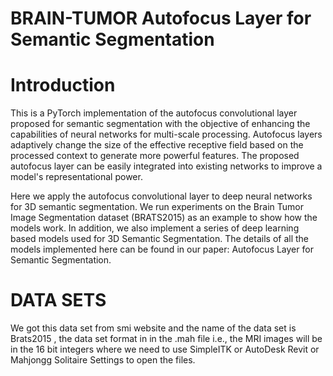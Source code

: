 # BRAIN-TUMOR Autofocus Layer for Semantic Segmentation
<h1>Introduction</h1>
<p>This is a PyTorch implementation of the autofocus convolutional layer proposed for semantic segmentation with the objective of enhancing the capabilities of neural networks for multi-scale processing. Autofocus layers adaptively change the size of the effective receptive field based on the processed context to generate more powerful features. The proposed autofocus layer can be easily integrated into existing networks to improve a model's representational power.

Here we apply the autofocus convolutional layer to deep neural networks for 3D semantic segmentation. We run experiments on the Brain Tumor Image Segmentation dataset (BRATS2015) as an example to show how the models work. In addition, we also implement a series of deep learning based models used for 3D Semantic Segmentation. The details of all the models implemented here can be found in our paper: Autofocus Layer for Semantic Segmentation.</p>


<h1>DATA SETS</h1>

<p> We got this data set from smi website and the name of the data set is Brats2015 , the data set format in in the .mah file i.e., the MRI images will be in the 16 bit integers where we need to use SimpleITK or AutoDesk Revit or Mahjongg Solitaire Settings to open the files.</p>
